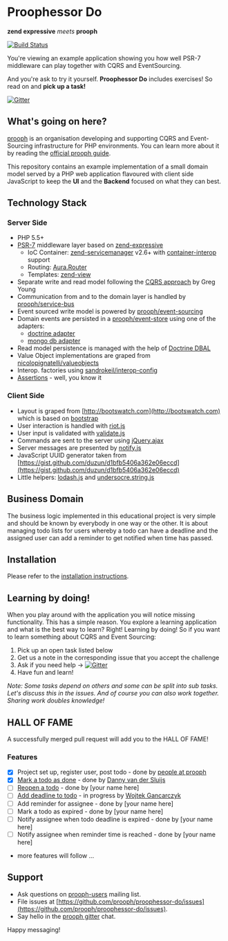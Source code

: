 # Proophessor Do
**zend expressive** *meets* **prooph**

[![Build Status](https://travis-ci.org/prooph/proophessor-do.svg)](https://travis-ci.org/prooph/proophessor-do)

You're viewing an example application showing you how well PSR-7 middleware can play together with CQRS and EventSourcing.

And you're ask to try it yourself. **Proophessor Do** includes exercises! So read on and **pick up a task!**

[![Gitter](https://badges.gitter.im/Join%20Chat.svg)](https://gitter.im/prooph/improoph)

## What's going on here?

[prooph](https://github.com/prooph) is an organisation developing and supporting CQRS and Event-Sourcing infrastructure for PHP environments.
You can learn more about it by reading the [official prooph guide](http://prooph.github.io/proophessor/).

This repository contains an example implementation of a small domain model served by a PHP web application flavoured with client side JavaScript
to keep the **UI** and the **Backend** focused on what they can best.

## Technology Stack

### Server Side
- PHP 5.5+
- [PSR-7](http://www.php-fig.org/psr/psr-7/) middleware layer based on [zend-expressive](https://github.com/zendframework/zend-expressive)
  - IoC Container: [zend-servicemanager](https://github.com/zendframework/zend-servicemanager) v2.6+ with [container-interop](https://github.com/container-interop/container-interop) support
  - Routing: [Aura.Router](https://github.com/auraphp/Aura.Router)
  - Templates: [zend-view](https://github.com/zendframework/zend-view)
- Separate write and read model following the [CQRS approach](https://cqrs.files.wordpress.com/2010/11/cqrs_documents.pdf) by Greg Young
- Communication from and to the domain layer is handled by [prooph/service-bus](https://github.com/prooph/service-bus)
- Event sourced write model is powered by [prooph/event-sourcing](https://github.com/prooph/event-sourcing)
- Domain events are persisted in a [prooph/event-store](https://github.com/prooph/event-store) using one of the adapters:
  - [doctrine adapter](https://github.com/prooph/event-store-doctrine-adapter)
  - [mongo db adapter](https://github.com/prooph/event-store-mongodb-adapter)
- Read model persistence is managed with the help of [Doctrine DBAL](https://github.com/doctrine/dbal)
- Value Object implementations are graped from [nicolopignatelli/valueobjects](https://github.com/nicolopignatelli/valueobjects)
- Interop. factories using [sandrokeil/interop-config](https://github.com/sandrokeil/interop-config)
- [Assertions](https://github.com/beberlei/assert) - well, you know it

### Client Side
- Layout is graped from [http://bootswatch.com](http://bootswatch.com) which is based on [bootstrap](http://getbootstrap.com/)
- User interaction is handled with [riot.js](http://riotjs.com/)
- User input is validated with [validate.js](http://rickharrison.github.io/validate.js/)
- Commands are sent to the server using [jQuery.ajax](https://jquery.com/)
- Server messages are presented by [notify.js](http://notifyjs.com/)
- JavaScript UUID generator taken from [https://gist.github.com/duzun/d1bfb5406a362e06eccd](https://gist.github.com/duzun/d1bfb5406a362e06eccd)
- Little helpers: [lodash.js](https://lodash.com/) and [undersocre.string.js](http://gabceb.github.io/underscore.string.site/)

## Business Domain

The business logic implemented in this educational project is very simple and should be known by everybody in one way or the other.
It is about managing todo lists for users whereby a todo can have a deadline and the assigned user can add a reminder to get notified when
time has passed.

## Installation

Please refer to the [installation instructions](docs/installation.md).

## Learning by doing!

When you play around with the application you will notice missing functionality. This has a simple reason. You explore
a learning application and what is the best way to learn? Right! Learning by doing! So if you want to learn something about
CQRS and Event Sourcing:

1. Pick up an open task listed below
2. Get us a note in the corresponding issue that you accept the challenge
3. Ask if you need help -> [![Gitter](https://badges.gitter.im/Join%20Chat.svg)](https://gitter.im/prooph/improoph)
4. Have fun and learn!


*Note: Some tasks depend on others and some can be split into sub tasks. Let's discuss this in the issues. And of course you
can also work together. Sharing work doubles knowledge!*

## HALL OF FAME

A successfully merged pull request will add you to the HALL OF FAME!

### Features

- [x] Project set up, register user, post todo - done by [people at prooph](https://github.com/orgs/prooph/people)
- [x] [Mark a todo as done](https://github.com/prooph/proophessor-do/issues/1) - done by [Danny van der Sluijs](https://github.com/DannyvdSluijs)
- [ ] [Reopen a todo](https://github.com/prooph/proophessor-do/issues/2) - done by [your name here]
- [ ] [Add deadline to todo](https://github.com/prooph/proophessor-do/issues/35) - in progress by [Wojtek Gancarczyk](https://github.com/theDisco)
- [ ] Add reminder for assignee - done by [your name here]
- [ ] Mark a todo as expired - done by [your name here]
- [ ] Notify assignee when todo deadline is expired - done by [your name here]
- [ ] Notify assignee when reminder time is reached - done by [your name here]
- more features will follow ...

## Support

- Ask questions on [prooph-users](https://groups.google.com/forum/?hl=de#!forum/prooph) mailing list.
- File issues at [https://github.com/prooph/proophessor-do/issues](https://github.com/prooph/proophessor-do/issues).
- Say hello in the [prooph gitter](https://gitter.im/prooph/improoph) chat.

Happy messaging!

